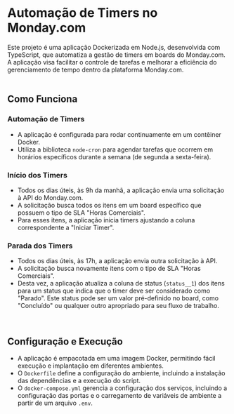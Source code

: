 # Automação de Timers no Monday.com

Este projeto é uma aplicação Dockerizada em Node.js, desenvolvida com TypeScript, que automatiza a gestão de timers em boards do Monday.com. A aplicação visa facilitar o controle de tarefas e melhorar a eficiência do gerenciamento de tempo dentro da plataforma Monday.com.
<br/><br/>

## Como Funciona

### Automação de Timers

- A aplicação é configurada para rodar continuamente em um contêiner Docker.
- Utiliza a biblioteca `node-cron` para agendar tarefas que ocorrem em horários específicos durante a semana (de segunda a sexta-feira).

### Início dos Timers

- Todos os dias úteis, às 9h da manhã, a aplicação envia uma solicitação à API do Monday.com.
- A solicitação busca todos os itens em um board específico que possuem o tipo de SLA "Horas Comerciais".
- Para esses itens, a aplicação inicia timers ajustando a coluna correspondente a "Iniciar Timer".

### Parada dos Timers

- Todos os dias úteis, às 17h, a aplicação envia outra solicitação à API.
- A solicitação busca novamente itens com o tipo de SLA "Horas Comerciais".
- Desta vez, a aplicação atualiza a coluna de status (`status__1`) dos itens para um status que indica que o timer deve ser considerado como "Parado". Este status pode ser um valor pré-definido no board, como "Concluído" ou qualquer outro apropriado para seu fluxo de trabalho.
<br/>

## Configuração e Execução

- A aplicação é empacotada em uma imagem Docker, permitindo fácil execução e implantação em diferentes ambientes.
- O `Dockerfile` define a configuração do ambiente, incluindo a instalação das dependências e a execução do script.
- O `docker-compose.yml` gerencia a configuração dos serviços, incluindo a configuração das portas e o carregamento de variáveis de ambiente a partir de um arquivo `.env`.
<br/>

